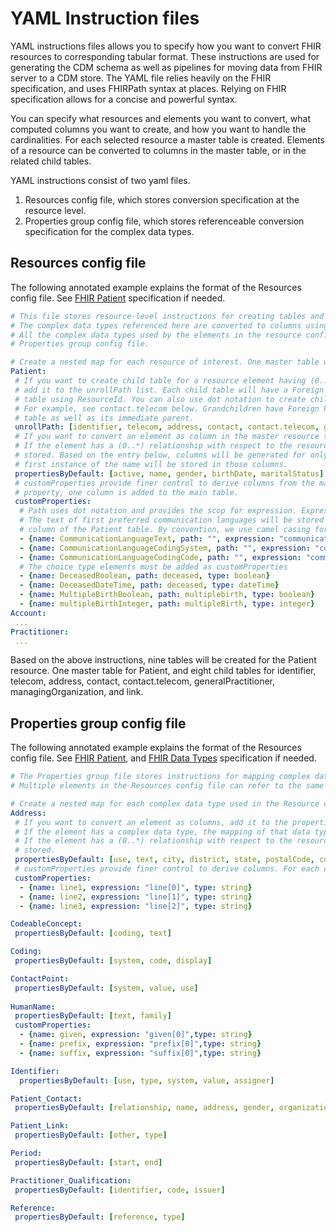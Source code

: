 # YAML Instruction files

YAML instructions files allows you to specify how you want to convert FHIR resources to corresponding tabular format. These instructions are used for generating the CDM schema as well as pipelines for moving data from FHIR server to a CDM store. The YAML file relies heavily on the FHIR specification, and uses FHIRPath syntax at places. Relying on FHIR specification allows for a concise and powerful syntax.

You can specify what resources and elements you want to convert, what computed columns you want to create, and how you want to handle the cardinalities. For each selected resource a master table is created. Elements of a resource can be converted to columns in the master table, or in the related child tables.

YAML instructions consist of two yaml files.

1. Resources config file, which stores conversion specification at the resource level.
1. Properties group config file, which stores referenceable conversion specification for the complex data types.

## Resources config file

The following annotated example explains the format of the Resources config file. See [FHIR Patient](https://www.hl7.org/fhir/patient.html) specification if needed.

```yaml
# This file stores resource-level instructions for creating tables and columns. 
# The complex data types referenced here are converted to columns using the Properties group config file.
# All the complex data types used by the elements in the resource config file must be defined in the 
# Properties group config file. 

# Create a nested map for each resource of interest. One master table will be created per resource.
Patient:
 # If you want to create child table for a resource element having (0..*) relationship within the resource, 
 # add it to the unrollPath list. Each child table will have a Foreign key referencing the Master Resource
 # table using ResourceId. You can also use dot notation to create child tables for grandchildren.
 # For example, see contact.telecom below. Grandchildren have Foreign key reference to the main Resource 
 # table as well as its immediate parent.
 unrollPath: [identifier, telecom, address, contact, contact.telecom, generalPractitioner, managingOrganization, link]
 # If you want to convert an element as column in the master resource table, add it to the propertiesByDefault # list. Elements with complex data types are converted using the Properties group config file.
 # If the element has a (0..*) relationship with respect to the resource, only the first member will be 
 # stored. Based on the entry below, columns will be generated for only one set of Patient name and the  
 # first instance of the name will be stored in those columns.
 propertiesByDefault: [active, name, gender, birthDate, maritalStatus]
 # customProperties provide finer control to derive columns from the main resource. For each custom 
 # property, one column is added to the main table.
 customProperties:
  # Path uses dot notation and provides the scop for expression. Expression uses FHIRPath syntax. 
  # The text of first preferred communication languages will be stored in the CommunicationLanguageText 
  # column of the Patient table. By convention, we use camel casing for column names.
  - {name: CommunicationLanguageText, path: "", expression: "communication.where(preferred=true)[0].text", type: string}
  - {name: CommunicationLanguageCodingSystem, path: "", expression: "communication.where(preferred=true)[0].language.coding[0].system", type: string}
  - {name: CommunicationLanguageCodingCode, path: "", expression: "communication.where(preferred=true)[0].language.coding[0].code", type: string}
  # The choice type elements must be added as customProperties
  - {​​name: DeceasedBoolean, path: deceased, type: boolean}
  - {​​name: DeceasedDateTime, path: deceased, type: dateTime}
  - {name: MultipleBirthBoolean, path: multiplebirth, type: boolean}
  - {name: multipleBirthInteger, path: multipleBirth, type: integer}
Account:
 ...
Practitioner:
 ...
```

Based on the above instructions, nine tables will be created for the Patient resource. One master table for Patient, and eight child tables for identifier, telecom, address, contact, contact.telecom, generalPractitioner, managingOrganization, and link.

## Properties group config file

The following annotated example explains the format of the Resources config file. See [FHIR Patient](https://www.hl7.org/fhir/patient.html), and [FHIR Data Types](https://www.hl7.org/fhir/datatypes.html) specification if needed.

```yml
# The Properties group file stores instructions for mapping complex data types to columns. 
# Multiple elements in the Resources config file can refer to the same complex data type in this file.

# Create a nested map for each complex data type used in the Resource config file.
Address:
 # If you want to convert an element as columns, add it to the propertiesByDefault list. 
 # If the element has a complex data type, the mapping of that data type should also be defined in this file.
 # If the element has a (0..*) relationship with respect to the resource, only the first member will be 
 # stored. 
 propertiesByDefault: [use, text, city, district, state, postalCode, country]
 # customProperties provide finer control to derive columns. For each custom property, one column is added.
 customProperties:
  - {name: line1, expression: "line[0]", type: string}
  - {name: line2, expression: "line[1]", type: string}
  - {name: line3, expression: "line[2]", type: string}

CodeableConcept:
 propertiesByDefault: [coding, text]

Coding:
 propertiesByDefault: [system, code, display]

ContactPoint:
 propertiesByDefault: [system, value, use]
 
HumanName:
 propertiesByDefault: [text, family]
 customProperties:
  - {name: given, expression: "given[0]",type: string}
  - {name: prefix, expression: "prefix[0]",type: string}
  - {name: suffix, expression: "suffix[0]",type: string}

Identifier:
  propertiesByDefault: [use, type, system, value, assigner]

Patient_Contact:
 propertiesByDefault: [relationship, name, address, gender, organization]

Patient_Link:
 propertiesByDefault: [other, type]

Period:
 propertiesByDefault: [start, end]

Practitioner_Qualification:
 propertiesByDefault: [identifier, code, issuer]

Reference:
 propertiesByDefault: [reference, type]
```
